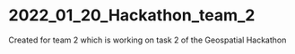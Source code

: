 # 2022_01_20_Hackathon_team_2
Created for team 2 which is working on task 2 of the Geospatial Hackathon
